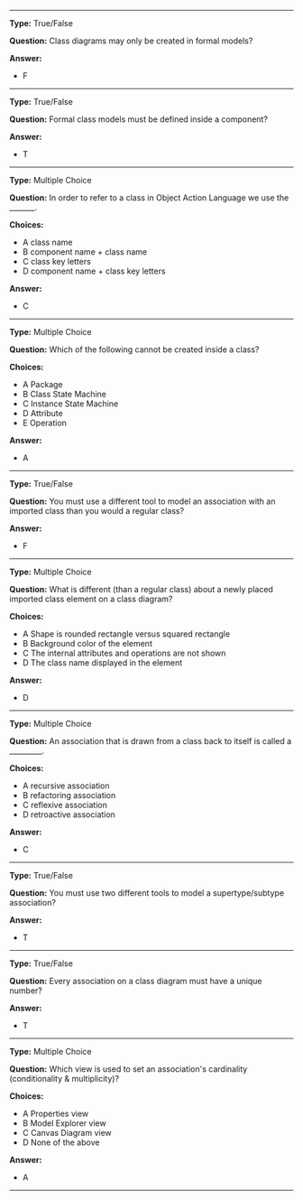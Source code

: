 ----

__Type:__  True/False
 
__Question:__  Class diagrams may only be created in formal models?
 
__Answer:__
  - F

----

__Type:__  True/False
 
__Question:__  Formal class models must be defined inside a component?
 
__Answer:__
  - T

----

__Type:__  Multiple Choice
 
__Question:__  In order to refer to a class in Object Action Language we use the _______.
 
__Choices:__
  - A class name
  - B component name + class name
  - C class key letters
  - D component name + class key letters
  
__Answer:__
  - C
  
----

__Type:__  Multiple Choice
 
__Question:__  Which of the following cannot be created inside a class?
 
__Choices:__
  - A Package
  - B Class State Machine
  - C Instance State Machine
  - D Attribute
  - E Operation
  
__Answer:__
  - A
  
----

__Type:__  True/False
 
__Question:__  You must use a different tool to model an association with an imported class than you would a regular class?
 
__Answer:__
  - F

----

__Type:__  Multiple Choice
 
__Question:__  What is different (than a regular class) about a newly placed imported class element on a class diagram? 
 
__Choices:__
  - A Shape is rounded rectangle versus squared rectangle
  - B Background color of the element
  - C The internal attributes and operations are not shown
  - D The class name displayed in the element
  
__Answer:__
  - D
  
----

__Type:__  Multiple Choice
 
__Question:__  An association that is drawn from a class back to itself is called a _________.
 
__Choices:__
  - A recursive association
  - B refactoring association
  - C reflexive association
  - D retroactive association
  
__Answer:__
  - C

----

__Type:__  True/False
 
__Question:__  You must use two different tools to model a supertype/subtype association?
 
__Answer:__
  - T

----

__Type:__  True/False
 
__Question:__  Every association on a class diagram must have a unique number?
 
__Answer:__
  - T

----

__Type:__  Multiple Choice
 
__Question:__  Which view is used to set an association's cardinality (conditionality & multiplicity)? 
 
__Choices:__
  - A Properties view
  - B Model Explorer view
  - C Canvas Diagram view
  - D None of the above
  
__Answer:__
  - A

----
